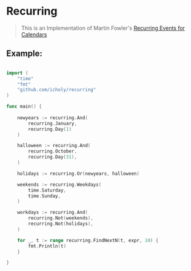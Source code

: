 # Recurring

> This is an Implementation of Martin Fowler's [Recurring Events
for Calendars](https://martinfowler.com/apsupp/recurring.pdf)


## Example:

``` go

import (
	"time"
	"fmt"
	"github.com/icholy/recurring"
)

func main() {
	
	newyears := recurring.And(
		recurring.January,
		recurring.Day(1)
	)

	halloween := recurring.And(
		recurring.October,
		recurring.Day(31),
	)

	holidays := recurring.Or(newyears, halloween)

	weekends := recurring.Weekdays(
		time.Saturday,
		time.Sunday,
	)

	workdays := recurring.And(
		recurring.Not(weekends),
		recurring.Not(holidays),
	)

	for _, t := range recurring.FindNextN(t, expr, 10) {
		fmt.Println(t)
	}

}

```
